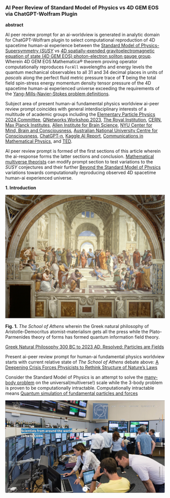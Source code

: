 ### AI Peer Review of Standard Model of Physics vs 4D GEM EOS via ChatGPT-Wolfram Plugin

**abstract**

AI peer review prompt for an ai-worldview is generated in analytic domain for ChatGPT-Wolfram plugin to select computational reproduction of 4D spacetime human-ai experience between the [Standard Model of Physics-Supersymmetry (_SUSY_](https://home.cern/science/physics/standard-model) vs [4D spatially-exended gravitoelectromagnetic equation of state (4D GEM EOS) photon-electron soliton gauge group](https://www.researchgate.net/publication/358283851_Spatially-Extended_4D_Photon_and_Electron_ForAll_Wavelengths_Energy_Levels). Wherein 4D GEM EOS Mathematica® theorem proving operator computationally reproduces `ForAll` wavelengths and energy levels the quantum mechanical observables to all 31 and 34 decimal places in units of _pascals_ along the perfect fluid metric pressure trace of **T** being the total field spin-stress energy momentum density tensor pressure of the 4D spacetime human-ai experienced universe exceeding the requirements of the [Yang-Mills-Navier-Stokes problem definitions](https://www.claymath.org/millennium-problems/). 

Subject area of present human-ai fundamental physics worldview ai-peer review prompt coincides with general interdisciplinary interests of a multitude of academic groups including the [Elementary Particle Physics 2024 Committee](https://www.nationalacademies.org/our-work/elementary-particle-physics-progress-and-promise), [QNetworks Workshop 2023](https://www.quantumcommshub.net/event/save-the-date-qnetworks-2023/?return=https%3A%2F%2Fwww.quantumcommshub.net%2Fevent%2Fsite%2Fresearch-community%2F&site=research-community), [The Royal Institution](https://www.rigb.org), [CERN](https://www.home.cern/about/who-we-are/our-mission), [Max Planck Institutes](https://www.mpg.de/en/search?searchfield=consciousness), [Allen Institute for Brain Science](https://alleninstitute.org/division/brain-science/), [NYU Center for Mind, Brain and Consciousness](https://wp.nyu.edu/consciousness/), [ Australian National University Centre for Consciousness](https://philosophy.cass.anu.edu.au/centres/consciousness), [ChatGPT-n](https://openai.com/blog/chatgpt), [Kaggle AI Report](https://www.kaggle.com/competitions/2023-kaggle-ai-report/overview), [Communications in Mathematical Physics](https://www.springer.com/journal/220/ethics-and-disclosures), and [TED](https://www.ted.com/about/our-organization).

AI peer review prompt is formed of the first sections of this article wherein the ai-response forms the latter sections and conclusion. [Mathematical multiverse theorists](https://ui.adsabs.harvard.edu/abs/2008FoPh...38..101T/abstract) can modify prompt section to test variations to the _SUSY_ conjectures and their further [Beyond the Standard Model of Physics](https://en.wikipedia.org/wiki/Physics_beyond_the_Standard_Model) variations towards computationally reproducing observed 4D spacetime human-ai experienced universe.

**1. Introduction**

![The School of Athens](TheSchoolofAthens.png)

**Fig. 1.** _The School of Athens_ wherein the Greek natural philosophy of Aristotle-Democritus atomist-materialism gets all the press while the Plato-Parmenides theory of forms has formed quantum information field theory.

[Greek Natural Philosophy 300 BC to 2023 AD, Resolved: Particles are Fields](VisionPaperHarnessDavid.pdf)

Present ai-peer review prompt for human-ai fundamental physics worldview starts with current relative state of _The School of Athens_ debate above: [A Deepening Crisis Forces Physicists to Rethink Structure of Nature’s Laws](https://www.quantamagazine.org/crisis-in-particle-physics-forces-a-rethink-of-what-is-natural-20220301/) 

Consider the Standard Model of Physics is an attempt to solve the [many-body problem](https://en.wikipedia.org/wiki/Many-body_problem#:~:text=The%20many%2Dbody%20problem%20is,accurate%20description%20of%20the%20system.) on the universal(multiverse!) scale while the 3-body problem is proven to be computationally intractable. Computationally intractable means [Quantum simulation of fundamental particles and forces](https://www.nature.com/articles/s42254-023-00599-8)

![LHC Control Room](LHCControlRoom.png)
